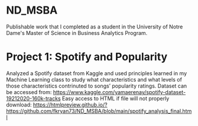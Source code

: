 # ND_MSBA
Publishable work that I completed as a student in the University of Notre Dame's Master of Science in Business Analytics Program.



# Project 1: Spotify and Popularity

Analyzed a Spotify dataset from Kaggle and used principles learned in my Machine Learning class to study what characteristics and what levels of those characteristics contrinuted to songs’ popularity ratings.
Dataset can be accessed from: https://www.kaggle.com/yamaerenay/spotify-dataset-19212020-160k-tracks
Easy access to HTML if file will not properly download: https://htmlpreview.github.io/?https://github.com/fkryan73/ND_MSBA/blob/main/spotify_analysis_final.html
